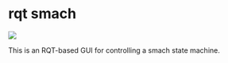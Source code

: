 rqt smach
==========

![](doc/rqt_conman.png)

This is an RQT-based GUI for controlling a smach state machine.
